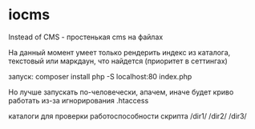 # iocms

Instead of CMS - простенькая cms на файлах

На данный момент умеет только рендерить индекс из каталога, текстовый или маркдаун, что найдется (приоритет в сеттингах)

запуск:
composer install
php -S localhost:80 index.php

Но лучше запускать по-человечески, апачем, иначе будет криво работать из-за игнорирования .htaccess

каталоги для проверки работоспособности скрипта
/dir1/
/dir2/
/dir3/